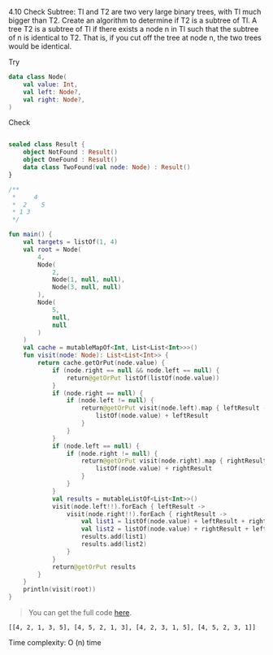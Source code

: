 4.10 Check Subtree: Tl and T2 are two very large binary trees, with Tl much bigger than T2. Create an
algorithm to determine if T2 is a subtree of Tl.
A tree T2 is a subtree of Tl if there exists a node n in Tl such that the subtree of n is identical to T2.
That is, if you cut off the tree at node n, the two trees would be identical.

<!--- TEST_NAME CheckSubTreeTest -->

Try

```kotlin
data class Node(
    val value: Int,
    val left: Node?,
    val right: Node?,
)
```

Check

```kotlin

sealed class Result {
    object NotFound : Result()
    object OneFound : Result()
    data class TwoFound(val node: Node) : Result()
}

/**
 *     4
 *  2    5
 * 1 3
 */

fun main() {
    val targets = listOf(1, 4)
    val root = Node(
        4,
        Node(
            2,
            Node(1, null, null),
            Node(3, null, null)
        ),
        Node(
            5,
            null,
            null
        )
    )
    val cache = mutableMapOf<Int, List<List<Int>>>()
    fun visit(node: Node): List<List<Int>> {
        return cache.getOrPut(node.value) {
            if (node.right == null && node.left == null) {
                return@getOrPut listOf(listOf(node.value))
            }
            if (node.right == null) {
                if (node.left != null) {
                    return@getOrPut visit(node.left).map { leftResult ->
                        listOf(node.value) + leftResult
                    }
                }
            }
            if (node.left == null) {
                if (node.right != null) {
                    return@getOrPut visit(node.right).map { rightResult ->
                        listOf(node.value) + rightResult
                    }
                }
            }
            val results = mutableListOf<List<Int>>()
            visit(node.left!!).forEach { leftResult ->
                visit(node.right!!).forEach { rightResult ->
                    val list1 = listOf(node.value) + leftResult + rightResult
                    val list2 = listOf(node.value) + rightResult + leftResult
                    results.add(list1)
                    results.add(list2)
                }
            }
            return@getOrPut results
        }
    }
    println(visit(root))
}
```

> You can get the full code [here](../src/test/kotlin/treegraph/example-check-subtree-01.kt).

```text
[[4, 2, 1, 3, 5], [4, 5, 2, 1, 3], [4, 2, 3, 1, 5], [4, 5, 2, 3, 1]]
```

Time complexity: O (n) time

<!--- TEST -->

